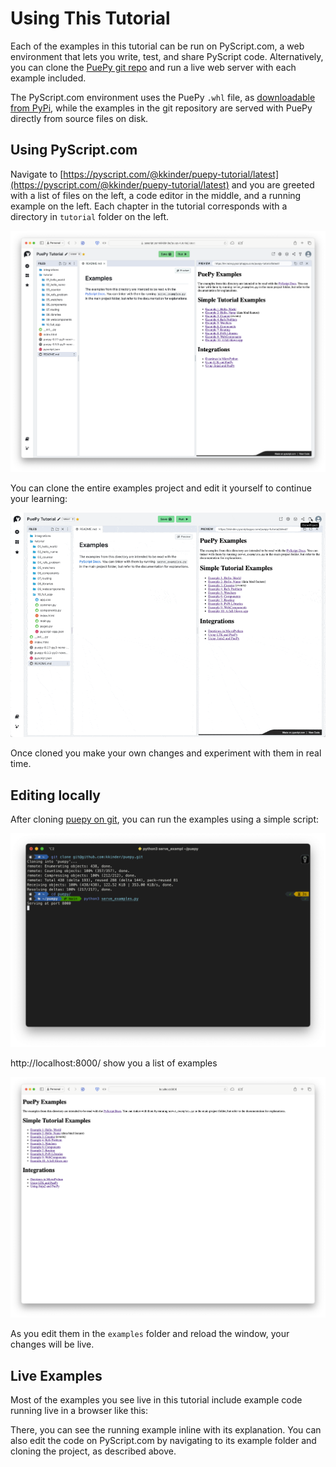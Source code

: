 # Using This Tutorial

Each of the examples in this tutorial can be run on PyScript.com, a web environment that lets you write, test, and share PyScript code. Alternatively, you can clone the [PuePy git repo](https://github.com/kkinder/puepy) and run a live web server with each example included.

The PyScript.com environment uses the PuePy `.whl` file, as [downloadable from PyPi](https://pypi.org/project/puepy/#files), while the examples in the git repository are served with PuePy directly from source files on disk.

## Using PyScript.com

Navigate to [https://pyscript.com/@kkinder/puepy-tutorial/latest](https://pyscript.com/@kkinder/puepy-tutorial/latest) and you are greeted with a list of files on the left, a code editor in the middle, and a running example on the left. Each chapter in the tutorial corresponds with a directory in `tutorial` folder on the left.

![CleanShot 2024-06-30 at 10.47.31@2x.png](../images/pyscript-examples-screenshot.png)

You can clone the entire examples project and edit it yourself to continue your learning:

![CleanShot 2024-06-30 at 10.49.13.gif](../images/cloning-pyscrpt-examples.gif)

Once cloned you make your own changes and experiment with them in real time.

## Editing locally

After cloning [puepy on git](https://github.com/kkinder/puepy), you can run the examples using a simple script:

![CleanShot 2024-06-30 at 10.52.57@2x.png](../images/puepy-examples-terminal.png)

http://localhost:8000/ show you a list of examples

![CleanShot 2024-06-30 at 10.54.52@2x.png](../images/puepy-localhost-browser.png)

As you edit them in the `examples` folder and reload the window, your changes will be live.

## Live Examples

Most of the examples you see live in this tutorial include example code running live in a browser like this:

<puepy/>

There, you can see the running example inline with its explanation. You can also edit the code on PyScript.com by navigating to its example folder and cloning the project, as described above.
